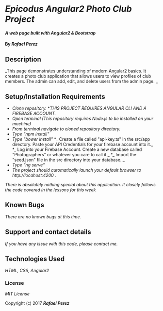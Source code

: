 # _Epicodus Angular2 Photo Club Project_

#### _A web page built with Angular2 & Bootstrap_

#### By _**Rafael Perez**_

## Description

_This page demonstrates understanding of modern Angular2 basics. It creates a photo club application that allows users to view profiles of club members. The admin can add, edit, and delete users from the admin page. _

## Setup/Installation Requirements

* _Clone repository._
*_THIS PROJECT REQUIRES ANGULAR CLI AND A FIREBASE ACCOUNT._
* _Open terminal (This repository requires Node.js to be installed on your machine)_
* _From terminal navigate to cloned repository directory._
* _Type "npm install"_
* _Type "bower install"_
*_ Create a file called "api-key.ts" in the  src/app directory. Paste your API Credentials for your firebase account into it._
*_ Log into your Firebase Account. Create a new database called "Photographers" or whatever you care to call it._
*_ Import the "seed.json" file in the src directory into your database. _
* _Type "ng serve"_
* _The project should automatically launch your default browser to http://locahost:4200 ._


_There is absolutely nothing special about this application. It closely follows the code covered in the lessons for this week_

## Known Bugs

_There are no known bugs at this time._

## Support and contact details

_If you have any issue with this code, please contact me._

## Technologies Used

_HTML, CSS, Angular2_

### License

*MIT License*

Copyright (c) 2017 **_Rafael Perez_**
